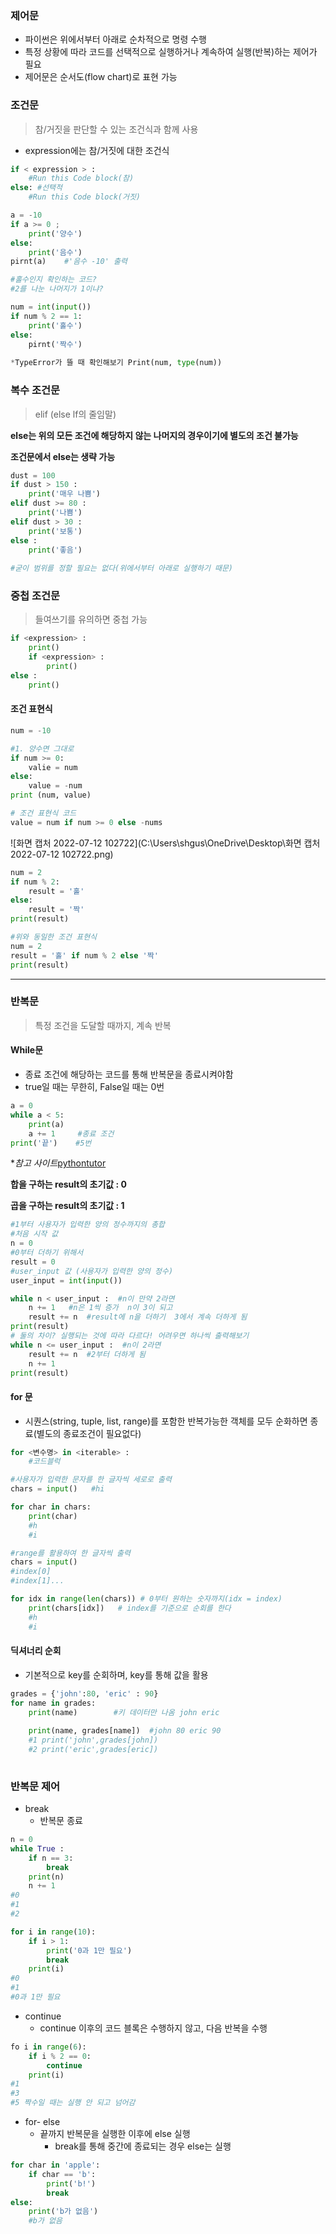 ### 제어문

- 파이썬은 위에서부터 아래로 순차적으로 명령 수행
- 특정 상황에 따라 코드를 선택적으로 실행하거나 계속하여 실행(반복)하는 제어가 필요
- 제어문은 순서도(flow chart)로 표현 가능



### 조건문

>  참/거짓을 판단할 수 있는 조건식과 함께 사용

- expression에는 참/거짓에 대한 조건식

```python
if < expression > :
    #Run this Code block(참)
else: #선택적
    #Run this Code block(거짓)
```

```python
a = -10
if a >= 0 ;
    print('양수')
else:
    print('음수')
pirnt(a)    #'음수 -10' 출력
```



```python
#홀수인지 확인하는 코드?
#2를 나눈 나머지가 1이냐?

num = int(input())
if num % 2 == 1:
    print('홀수')
else:
    pirnt('짝수')
    
*TypeError가 뜰 때 확인해보기 Print(num, type(num))
```



### 복수 조건문

> elif (else lf의 줄임말)

**else는 위의 모든 조건에 해당하지 않는 나머지의 경우이기에 별도의 조건 불가능**

**조건문에서 else는 생략 가능**

```python
dust = 100
if dust > 150 :
    print('매우 나쁨') 
elif dust >= 80 :
    print('나쁨')
elif dust > 30 :
    print('보통')
else :
    print('좋음')
    
#굳이 범위를 정할 필요는 없다(위에서부터 아래로 실행하기 때문)
```



### 중첩 조건문

> 들여쓰기를 유의하면 중첩 가능

```python
if <expression> : 
    print()
    if <expression> :
        print()
else :
    print()
```



#### 조건 표현식

```python
num = -10

#1. 양수면 그대로
if num >= 0:
    valie = num
else:
    value = -num
print (num, value)

# 조건 표현식 코드
value = num if num >= 0 else -nums
```

![화면 캡처 2022-07-12 102722](C:\Users\shgus\OneDrive\Desktop\화면 캡처 2022-07-12 102722.png)

```python
num = 2
if num % 2:
    result = '홀'
else:
    result = '짝'
print(result)

#위와 동일한 조건 표현식
num = 2
result = '홀' if num % 2 else '짝'
print(result)
```



---

### 반복문

> 특정 조건을 도달할 때까지, 계속 반복



#### While문

- 종료 조건에 해당하는 코드를 통해 반복문을 종료시켜야함
- true일 때는 무한히, False일 때는 0번

```python
a = 0
while a < 5:
    print(a)
    a += 1     #종료 조건
print('끝')    #5번
```

**참고 사이트*[pythontutor](https://pythontutor.com/)

**합을 구하는 result의 초기값 : 0**

**곱을 구하는 result의 초기값 : 1**

```python
#1부터 사용자가 입력한 양의 정수까지의 총합
#처음 시작 값
n = 0
#0부터 더하기 위해서
result = 0
#user_input 값 (사용자가 입력한 양의 정수)
user_input = int(input())

while n < user_input :  #n이 만약 2라면
    n += 1   #n은 1씩 증가  n이 3이 되고
    result += n  #result에 n을 더하기  3에서 계속 더하게 됨
print(result)
# 둘의 차이? 실행되는 것에 따라 다르다! 어려우면 하나씩 출력해보기
while n <= user_input :  #n이 2라면
    result += n  #2부터 더하게 됨
    n += 1
print(result)
```



#### for 문

- 시퀀스(string, tuple, list, range)를 포함한 반복가능한 객체를 모두 순화하면 종료(별도의 종료조건이 필요없다)

```python
for <변수명> in <iterable> :
    #코드블럭
```

```python
#사용자가 입력한 문자를 한 글자씩 세로로 출력
chars = input()   #hi

for char in chars:
    print(char)
    #h
    #i
```

```python
#range를 활용하여 한 글자씩 출력
chars = input()
#index[0]
#index[1]...

for idx in range(len(chars)) # 0부터 원하는 숫자까지(idx = index)
    print(chars[idx])   # index를 기준으로 순회를 한다
    #h
    #i
```



#### 딕셔너리 순회

- 기본적으로 key를 순회하며, key를 통해 값을 활용

```python
grades = {'john':80, 'eric' : 90}
for name in grades: 
    print(name)        #키 데이터만 나옴 john eric
    
    print(name, grades[name])  #john 80 eric 90
    #1 print('john',grades[john])
    #2 print('eric',grades[eric])
    
```



### 반복문 제어

- break
  - 반복문 종료

```python
n = 0
while True : 
    if n == 3:
        break
    print(n)
    n += 1
#0
#1
#2

for i in range(10):
    if i > 1:
        print('0과 1만 필요')
        break
    print(i)
#0
#1
#0과 1만 필요
```

  

- continue
  - continue 이후의 코드 블록은 수행하지 않고, 다음 반복을 수행

```python
fo i in range(6):
    if i % 2 == 0:
        continue
    print(i)
#1
#3
#5 짝수일 때는 실행 안 되고 넘어감
```



- for- else
  - 끝까지 반복문을 실행한 이후에 else 실행
    - break를 통해 중간에 종료되는 경우 else는 실행 

```python
for char in 'apple':
    if char == 'b':
        print('b!')
        break
else:
    print('b가 없음')       
    #b가 없음
```

